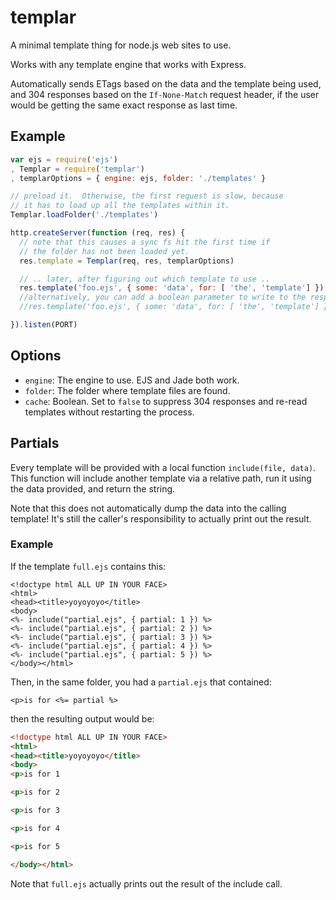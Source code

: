 # templar

A minimal template thing for node.js web sites to use.

Works with any template engine that works with Express.

Automatically sends ETags based on the data and the template being used,
and 304 responses based on the `If-None-Match` request header, if the
user would be getting the same exact response as last time.

## Example

```javascript
var ejs = require('ejs')
, Templar = require('templar')
, templarOptions = { engine: ejs, folder: './templates' }

// preload it.  Otherwise, the first request is slow, because
// it has to load up all the templates within it.
Templar.loadFolder('./templates')

http.createServer(function (req, res) {
  // note that this causes a sync fs hit the first time if
  // the folder has not been loaded yet.
  res.template = Templar(req, res, templarOptions)

  // .. later, after figuring out which template to use ..
  res.template('foo.ejs', { some: 'data', for: [ 'the', 'template'] })
  //alternatively, you can add a boolean parameter to write to the response without ending it
  //res.template('foo.ejs', { some: 'data', for: [ 'the', 'template'] }, false)

}).listen(PORT)
```

## Options

* `engine`: The engine to use.  EJS and Jade both work.
* `folder`: The folder where template files are found.
* `cache`: Boolean. Set to `false` to suppress 304 responses and
  re-read templates without restarting the process.

## Partials

Every template will be provided with a local function
`include(file, data)`.  This function will include another template via
a relative path, run it using the data provided, and return the string.

Note that this does not automatically dump the data into the calling
template!  It's still the caller's responsibility to actually print out
the result.

### Example

If the template `full.ejs` contains this:

```ejs
<!doctype html ALL UP IN YOUR FACE>
<html>
<head><title>yoyoyoyo</title>
<body>
<%- include("partial.ejs", { partial: 1 }) %>
<%- include("partial.ejs", { partial: 2 }) %>
<%- include("partial.ejs", { partial: 3 }) %>
<%- include("partial.ejs", { partial: 4 }) %>
<%- include("partial.ejs", { partial: 5 }) %>
</body></html>
```

Then, in the same folder, you had a `partial.ejs` that contained:

```ejs
<p>is for <%= partial %>
```

then the resulting output would be:

```html
<!doctype html ALL UP IN YOUR FACE>
<html>
<head><title>yoyoyoyo</title>
<body>
<p>is for 1

<p>is for 2

<p>is for 3

<p>is for 4

<p>is for 5

</body></html>
```

Note that `full.ejs` actually prints out the result of the include call.
